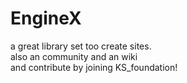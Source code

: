 # EngineX
a great library set too create sites.</br>
also an community and an wiki</br>
and contribute by joining KS_foundation!
